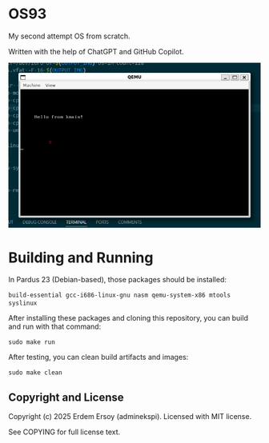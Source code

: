 # OS93
My second attempt OS from scratch.

Written with the help of ChatGPT and GitHub Copilot.

![OS93 0.0.1 on QEMU](media/OS93_0_0_1.png)

# Building and Running
In Pardus 23 (Debian-based), those packages should be installed:

    build-essential gcc-i686-linux-gnu nasm qemu-system-x86 mtools syslinux

After installing these packages and cloning this repository, you can build and run with that command:

    sudo make run

After testing, you can clean build artifacts and images:

    sudo make clean

## Copyright and License
Copyright (c) 2025 Erdem Ersoy (adminekspi). Licensed with MIT license.

See COPYING for full license text.
